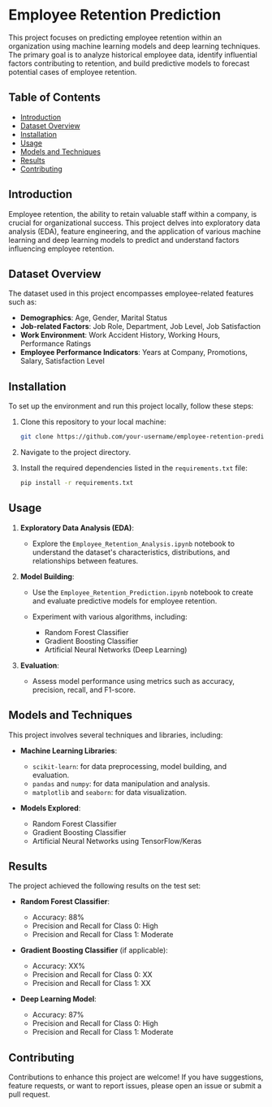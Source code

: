 # Employee Retention Prediction

This project focuses on predicting employee retention within an organization using machine learning models and deep learning techniques. The primary goal is to analyze historical employee data, identify influential factors contributing to retention, and build predictive models to forecast potential cases of employee retention.

## Table of Contents

- [Introduction](#introduction)
- [Dataset Overview](#dataset-overview)
- [Installation](#installation)
- [Usage](#usage)
- [Models and Techniques](#models-and-techniques)
- [Results](#results)
- [Contributing](#contributing)

## Introduction

Employee retention, the ability to retain valuable staff within a company, is crucial for organizational success. This project delves into exploratory data analysis (EDA), feature engineering, and the application of various machine learning and deep learning models to predict and understand factors influencing employee retention.

## Dataset Overview

The dataset used in this project encompasses employee-related features such as:

- **Demographics**: Age, Gender, Marital Status
- **Job-related Factors**: Job Role, Department, Job Level, Job Satisfaction
- **Work Environment**: Work Accident History, Working Hours, Performance Ratings
- **Employee Performance Indicators**: Years at Company, Promotions, Salary, Satisfaction Level


## Installation

To set up the environment and run this project locally, follow these steps:

1. Clone this repository to your local machine:

    ```bash
    git clone https://github.com/your-username/employee-retention-prediction.git
    ```

2. Navigate to the project directory.

3. Install the required dependencies listed in the `requirements.txt` file:

    ```bash
    pip install -r requirements.txt
    ```

## Usage

1. **Exploratory Data Analysis (EDA)**:
    - Explore the `Employee_Retention_Analysis.ipynb` notebook to understand the dataset's characteristics, distributions, and relationships between features.

2. **Model Building**:
    - Use the `Employee_Retention_Prediction.ipynb` notebook to create and evaluate predictive models for employee retention.

    - Experiment with various algorithms, including:
        - Random Forest Classifier
        - Gradient Boosting Classifier
        - Artificial Neural Networks (Deep Learning)

3. **Evaluation**:
    - Assess model performance using metrics such as accuracy, precision, recall, and F1-score.

## Models and Techniques

This project involves several techniques and libraries, including:

- **Machine Learning Libraries**:
    - `scikit-learn`: for data preprocessing, model building, and evaluation.
    - `pandas` and `numpy`: for data manipulation and analysis.
    - `matplotlib` and `seaborn`: for data visualization.

- **Models Explored**:
    - Random Forest Classifier
    - Gradient Boosting Classifier
    - Artificial Neural Networks using TensorFlow/Keras

## Results

The project achieved the following results on the test set:

- **Random Forest Classifier**:
    - Accuracy: 88%
    - Precision and Recall for Class 0: High
    - Precision and Recall for Class 1: Moderate

- **Gradient Boosting Classifier** (if applicable):
    - Accuracy: XX%
    - Precision and Recall for Class 0: XX
    - Precision and Recall for Class 1: XX

- **Deep Learning Model**:
    - Accuracy: 87%
    - Precision and Recall for Class 0: High
    - Precision and Recall for Class 1: Moderate

## Contributing

Contributions to enhance this project are welcome! If you have suggestions, feature requests, or want to report issues, please open an issue or submit a pull request.

